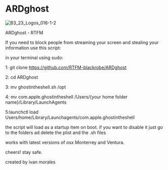 # ARDghost
![B3_23_Logos_016-1-2](https://user-images.githubusercontent.com/118631549/232637150-b767436a-5df1-49a3-b200-eff8d29272e6.png)

ARDghost - RTFM

If you need to block people from streaming your screen 
and stealing your information
use this script:

in your terminal using sudo:

1: git clone https://github.com/RTFM-blackrobe/ARDghost

2: cd ARDghost

3: mv ghostintheshell.sh /opt

4: mv com.apple.ghostintheshell /Users/{your home folder name}/Library/LaunchAgents

5:launchctl load Users/home/Library/Launchagents/com.apple.ghostintheshell

the script will load as a startup item on boot. if you want to disable it 
just go to the folders ad delete the plist and the .sh files

works with latest versions of osx 
Monterrey and Ventura.

cheers!
stay safe. 

created by ivan morales 
